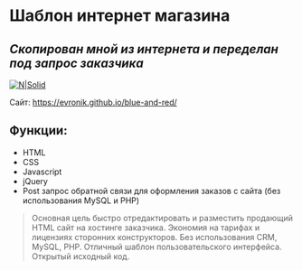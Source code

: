 # Шаблон интернет магазина
## _Скопирован мной из интернета и переделан под запрос заказчика_  

[![N|Solid](https://evronik.github.io/blue-and-red/blue-and-red.jpg)](https://evronik.github.io/blue-and-red/)

Сайт: https://evronik.github.io/blue-and-red/

## Функции:

- HTML
- CSS
- Javascript
- jQuery
- Post запрос обратной связи для оформления заказов с сайта (без использования MySQL и PHP)

> Основная цель быстро отредактировать и разместить продающий HTML сайт на хостинге заказчика.
> Экономия на тарифах и лицензиях сторонних конструкторов.
> Без использования CRM, MySQL, PHP.
> Отличный шаблон пользовательского интерфейса.
> Открытый исходный код.
